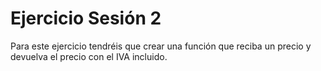 # Ejercicio Sesión 2

Para este ejercicio tendréis que crear una función que reciba un precio y devuelva el precio con el IVA incluido.
